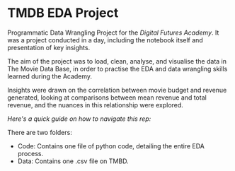 # **TMDB EDA Project**

Programmatic Data Wrangling Project for the _Digital Futures Academy_.  It was a project conducted in a day, including the notebook itself and presentation of key insights.

The aim of the project was to load, clean, analyse, and visualise the data in The Movie Data Base, in order to practise the EDA and data wrangling skills learned during the Academy. 

Insights were drawn on the correlation between movie budget and revenue generated, looking at comparisons between mean revenue and total revenue, and the nuances in this relationship were explored.

_Here's a quick guide on how to navigate this rep:_

There are two folders:

- Code: Contains one file of python code, detailing the entire EDA process.
- Data: Contains one .csv file on TMBD.
